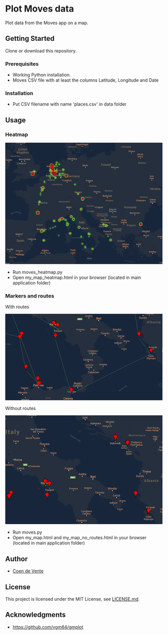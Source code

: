 # Plot Moves data

Plot data from the Moves app on a map.

## Getting Started

Clone or download this repository.

### Prerequisites

* Working Python installation.
* Moves CSV file with at least the columns Latitude, Longitude and Date

### Installation
* Put CSV filename with name 'places.csv' in data folder

## Usage

### Heatmap
![Heatmap](example_imgs/heatmap.png)

* Run moves_heatmap.py
* Open my_map_heatmap.html in your browser (located in main application folder)

### Markers and routes
With routes

![With routes](example_imgs/with_routes.png)

Without routes

![No routes](example_imgs/no_routes.png)

* Run moves.py
* Open my_map.html and my_map_no_routes.html in your browser (located in main application folder)

## Author

* [Coen de Vente](https://github.com/coendevente)

## License

This project is licensed under the MIT License, see [LICENSE.md](LICENSE.md).

## Acknowledgments

* https://github.com/vgm64/gmplot

